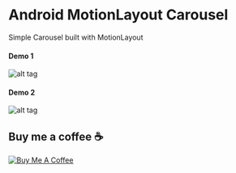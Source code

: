 # Android MotionLayout Carousel
Simple Carousel built with MotionLayout

#### Demo 1
![alt tag](https://raw.githubusercontent.com/faob-dev/MotionLayoutCarousel/master/screenshots/motion_layout.gif)

#### Demo 2
![alt tag](https://raw.githubusercontent.com/faob-dev/MotionLayoutCarousel/master/screenshots/motion_layout2.gif)

## Buy me a coffee ☕

<a href="https://www.buymeacoffee.com/OVQoKHw7q" target="_blank"><img src="https://www.buymeacoffee.com/assets/img/custom_images/orange_img.png" alt="Buy Me A Coffee" style="height: auto !important;width: auto !important;" ></a>
